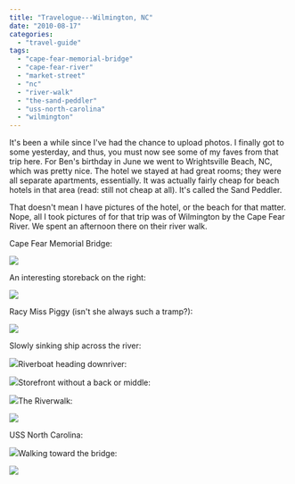 ```yaml
---
title: "Travelogue---Wilmington, NC"
date: "2010-08-17"
categories: 
  - "travel-guide"
tags: 
  - "cape-fear-memorial-bridge"
  - "cape-fear-river"
  - "market-street"
  - "nc"
  - "river-walk"
  - "the-sand-peddler"
  - "uss-north-carolina"
  - "wilmington"
---
```


It's been a while since I've had the chance to upload photos. I finally got to some yesterday, and thus, you must now see some of my faves from that trip here. For Ben's birthday in June we went to Wrightsville Beach, NC, which was pretty nice. The hotel we stayed at had great rooms; they were all separate apartments, essentially. It was actually fairly cheap for beach hotels in that area (read: still not cheap at all). It's called the Sand Peddler.

That doesn't mean I have pictures of the hotel, or the beach for that matter. Nope, all I took pictures of for that trip was of Wilmington by the Cape Fear River. We spent an afternoon there on their river walk.

Cape Fear Memorial Bridge:

![](http://www.blastanova.com/photoalbum/Adventures/Wilmington/wilmington14.JPG)

An interesting storeback on the right:

![](http://www.blastanova.com/photoalbum/Adventures/Wilmington/wilmington01.jpg)

Racy Miss Piggy (isn't she always such a tramp?):

![](http://www.blastanova.com/photoalbum/Adventures/Wilmington/wilmington02.JPG)

Slowly sinking ship across the river:

![](http://www.blastanova.com/photoalbum/Adventures/Wilmington/wilmington10.JPG)Riverboat heading downriver:

![](http://www.blastanova.com/photoalbum/Adventures/Wilmington/wilmington08.JPG)Storefront without a back or middle:

![](http://www.blastanova.com/photoalbum/Adventures/Wilmington/wilmington28.JPG)The Riverwalk:

![](http://www.blastanova.com/photoalbum/Adventures/Wilmington/wilmington15.JPG)

USS North Carolina:

![](http://www.blastanova.com/photoalbum/Adventures/Wilmington/wilmington27.JPG)Walking toward the bridge:

![](http://www.blastanova.com/photoalbum/Adventures/Wilmington/wilmington20.JPG)


